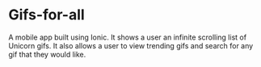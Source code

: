 Gifs-for-all
=====================

A mobile app built using Ionic. It shows a user an infinite scrolling list of Unicorn gifs. It also allows a user to view trending gifs and search for any gif that they would like.